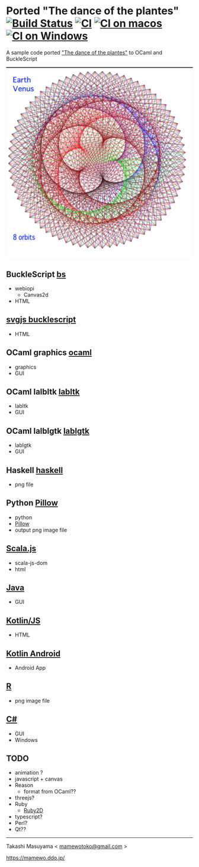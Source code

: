 # Ported "The dance of the plantes" [![Build Status](https://travis-ci.org/mamewotoko/dance_of_the_planets.svg?branch=master)](https://travis-ci.org/mamewotoko/dance_of_the_planets) [![CI](https://github.com/mamewotoko/dance_of_the_planets/actions/workflows/build.yml/badge.svg)](https://github.com/mamewotoko/dance_of_the_planets/actions/workflows/build.yml) [![CI on macos](https://github.com/mamewotoko/dance_of_the_planets/actions/workflows/build_mac.yml/badge.svg)](https://github.com/mamewotoko/dance_of_the_planets/actions/workflows/build_mac.yml) [![CI on Windows](https://github.com/mamewotoko/dance_of_the_planets/actions/workflows/build_win.yml/badge.svg)](https://github.com/mamewotoko/dance_of_the_planets/actions/workflows/build_win.yml)

A sample code ported ["The dance of the plantes"](https://web.archive.org/web/20140122124421/http:/ensign.editme.com/t43dances) to OCaml and BuckleScript

![earth venus](./bs/img/earth_venus.png)

## BuckleScript [bs](./bs)

* webiopi
  * Canvas2d
* HTML

## [svgjs bucklescript](https://github.com/mamewotoko/bs-svgjs)

* HTML

## OCaml graphics [ocaml](./ocaml)

* graphics
* GUI

## OCaml lalbltk [labltk](./labltk)

* labltk
* GUI

## OCaml lalblgtk [lablgtk](./lablgtk)

* lablgtk
* GUI

## Haskell [haskell](./haskell)

* png file

## Python [Pillow](./python)

* python
* [Pillow](https://pillow.readthedocs.io/en/stable/)
* output png image file

## [Scala.js](./scalajs)

* scala-js-dom
* html

## [Java](./java)

* GUI

## [Kotlin/JS](./kotlinjs)

* HTML

## [Kotlin Android](./kotlin_android)

* Android App

## [R](./r)

* png image file

## [C#](./csharp)

* GUI
* Windows

## TODO

* animation ?
* javascript + canvas
* Reason
  * format from OCaml??
* threejs?
* Ruby
  * [Ruby2D](https://www.ruby2d.com/)
* typescript?
* Perl?
* Qt??

----
Takashi Masuyama < mamewotoko@gmail.com >

https://mamewo.ddo.jp/
